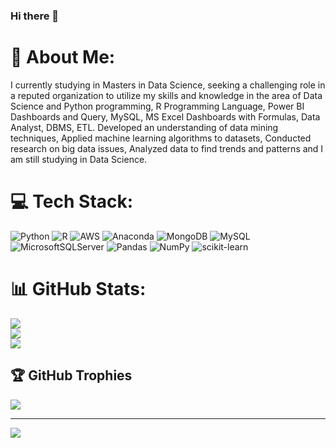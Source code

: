 ### Hi there 👋

# 💫 About Me:
I currently studying in Masters in Data Science, seeking a challenging role in a reputed organization to utilize my skills and knowledge in the area of Data Science and Python programming, R Programming Language, Power BI Dashboards and Query, MySQL, MS Excel Dashboards with Formulas, Data Analyst, DBMS, ETL. Developed an understanding of data mining techniques, Applied machine learning algorithms to datasets, Conducted research on big data issues, Analyzed data to find trends and patterns and I am still studying in Data Science.


# 💻 Tech Stack:
![Python](https://img.shields.io/badge/python-3670A0?style=plastic&logo=python&logoColor=ffdd54) ![R](https://img.shields.io/badge/r-%23276DC3.svg?style=plastic&logo=r&logoColor=white) ![AWS](https://img.shields.io/badge/AWS-%23FF9900.svg?style=plastic&logo=amazon-aws&logoColor=white) ![Anaconda](https://img.shields.io/badge/Anaconda-%2344A833.svg?style=plastic&logo=anaconda&logoColor=white) ![MongoDB](https://img.shields.io/badge/MongoDB-%234ea94b.svg?style=plastic&logo=mongodb&logoColor=white) ![MySQL](https://img.shields.io/badge/mysql-%2300f.svg?style=plastic&logo=mysql&logoColor=white) ![MicrosoftSQLServer](https://img.shields.io/badge/Microsoft%20SQL%20Sever-CC2927?style=plastic&logo=microsoft%20sql%20server&logoColor=white) ![Pandas](https://img.shields.io/badge/pandas-%23150458.svg?style=plastic&logo=pandas&logoColor=white) ![NumPy](https://img.shields.io/badge/numpy-%23013243.svg?style=plastic&logo=numpy&logoColor=white) ![scikit-learn](https://img.shields.io/badge/scikit--learn-%23F7931E.svg?style=plastic&logo=scikit-learn&logoColor=white)
# 📊 GitHub Stats:
![](https://github-readme-stats.vercel.app/api?username=maniaro97&theme=maroongold&hide_border=false&include_all_commits=true&count_private=true)<br/>
![](https://github-readme-streak-stats.herokuapp.com/?user=maniaro97&theme=maroongold&hide_border=false)<br/>
![](https://github-readme-stats.vercel.app/api/top-langs/?username=maniaro97&theme=maroongold&hide_border=false&include_all_commits=true&count_private=true&layout=compact)

## 🏆 GitHub Trophies
![](https://github-profile-trophy.vercel.app/?username=maniaro97&theme=darkhub&no-frame=false&no-bg=false&margin-w=4)



---
[![](https://visitcount.itsvg.in/api?id=maniaro97&icon=4&color=7)](https://visitcount.itsvg.in)


